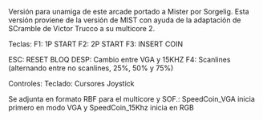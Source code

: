 Versión para unamiga de este arcade portado a Mister por Sorgelig.
Esta versión proviene de la versión de MIST con ayuda de la adaptación de SCramble de Victor Trucco a su multicore 2.

Teclas:
F1: 1P START
F2: 2P START
F3: INSERT COIN

ESC: RESET
BLOQ DESP: Cambio entre VGA y 15KHZ
F4: Scanlines (alternando entre no scanlines, 25%, 50% y 75%)

Controles:
Teclado: Cursores
Joystick

Se adjunta en formato RBF para el multicore y SOF.: SpeedCoin_VGA inicia primero en modo VGA y SpeedCoin_15Khz inicia en RGB
